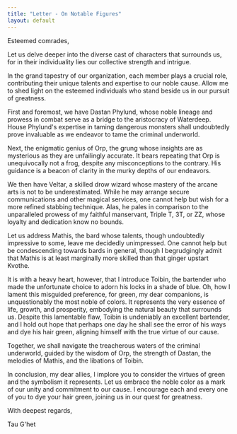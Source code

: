 ```yaml
---
title: "Letter - On Notable Figures"
layout: default
---
```


Esteemed comrades,

Let us delve deeper into the diverse cast of characters that surrounds us, for in their individuality lies our collective strength and intrigue.

In the grand tapestry of our organization, each member plays a crucial role, contributing their unique talents and expertise to our noble cause. Allow me to shed light on the esteemed individuals who stand beside us in our pursuit of greatness.

First and foremost, we have Dastan Phylund, whose noble lineage and prowess in combat serve as a bridge to the aristocracy of Waterdeep. House Phylund's expertise in taming dangerous monsters shall undoubtedly prove invaluable as we endeavor to tame the criminal underworld.

Next, the enigmatic genius of Orp, the grung whose insights are as mysterious as they are unfailingly accurate. It bears repeating that Orp is unequivocally not a frog, despite any misconceptions to the contrary. His guidance is a beacon of clarity in the murky depths of our endeavors.

We then have Veltar, a skilled drow wizard whose mastery of the arcane arts is not to be underestimated. While he may arrange secure communications and other magical services, one cannot help but wish for a more refined stabbing technique. Alas, he pales in comparison to the unparalleled prowess of my faithful manservant, Triple T, 3T, or ZZ, whose loyalty and dedication know no bounds.

Let us address Mathis, the bard whose talents, though undoubtedly impressive to some, leave me decidedly unimpressed. One cannot help but be condescending towards bards in general, though I begrudgingly admit that Mathis is at least marginally more skilled than that ginger upstart Kvothe.

It is with a heavy heart, however, that I introduce Toibin, the bartender who made the unfortunate choice to adorn his locks in a shade of blue. Oh, how I lament this misguided preference, for green, my dear companions, is unquestionably the most noble of colors. It represents the very essence of life, growth, and prosperity, embodying the natural beauty that surrounds us. Despite this lamentable flaw, Toibin is undeniably an excellent bartender, and I hold out hope that perhaps one day he shall see the error of his ways and dye his hair green, aligning himself with the true virtue of our cause.

Together, we shall navigate the treacherous waters of the criminal underworld, guided by the wisdom of Orp, the strength of Dastan, the melodies of Mathis, and the libations of Toibin.

In conclusion, my dear allies, I implore you to consider the virtues of green and the symbolism it represents. Let us embrace the noble color as a mark of our unity and commitment to our cause. I encourage each and every one of you to dye your hair green, joining us in our quest for greatness.

With deepest regards,

Tau G'het
